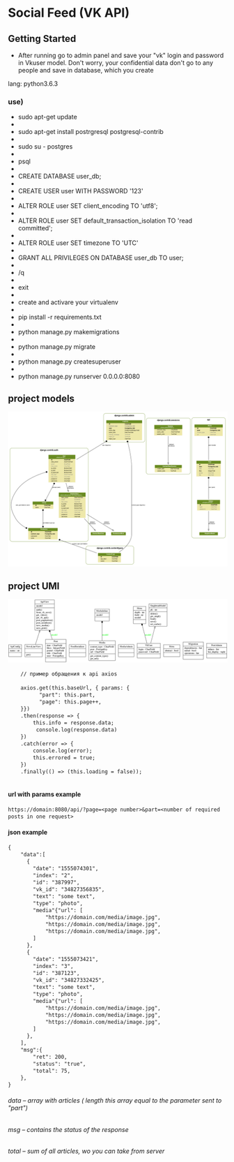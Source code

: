 # Social Feed (VK API)


## Getting Started

- After running go to admin panel and save your "vk" login and password in Vkuser model.
Don't worry, your confidential data don't go to any people and save
in database, which you create



lang:
python3.6.3


### use)
 - sudo apt-get update
 - 
 - sudo apt-get install postrgresql postgresql-contrib
 - 
 - sudo su - postgres
 - 
 - psql
 - 
 - CREATE DATABASE user_db;
 - 
 - CREATE USER user WITH PASSWORD '123'
 - 
 - ALTER ROLE user SET client_encoding TO 'utf8';
 - 
 - ALTER ROLE user SET default_transaction_isolation TO 'read committed';
 - 
 - ALTER ROLE user SET timezone TO 'UTC'
 - 
 - GRANT ALL PRIVILEGES ON DATABASE user_db TO user;
 - 
 - /q
 - 
 - exit
 - 
 - create and activare your virtualenv
 -  
 - pip install -r requirements.txt
 - 
 - python manage.py makemigrations 
 - 
 - python manage.py migrate
 - 
 - python manage.py createsuperuser
 - 
 - python manage.py runserver 0.0.0.0:8080


## project models
![models](api_models.png?raw=true)


## project UMl
![UMl](apidiagram.png?raw=true)


```
    // пример обращения к api axios
    
    axios.get(this.baseUrl, { params: {
          "part": this.part,
          "page": this.page++,
    }})
    .then(response => {
        this.info = response.data;
         console.log(response.data)
    })
    .catch(error => {
        console.log(error);
        this.errored = true;
    })
    .finally(() => (this.loading = false));
    
```
####  url with params example

```
https://domain:8080/api/?page=<page number>&part=<number of required posts in one request>
```

####  json example
```
{
    "data":[
      { 
        "date": "1555074301",
        "index": "2",
        "id": "387997",
        "vk_id": "34827356835",
        "text": "some text",
        "type": "photo",
        "media"{"url": [
            "https://domain.com/media/image.jpg",
            "https://domain.com/media/image.jpg",
            "https://domain.com/media/image.jpg",
        ]
      },
      { 
        "date": "1555073421",
        "index": "3",
        "id": "387123",
        "vk_id": "34827332425",
        "text": "some text",
        "type": "photo",
        "media"{"url": [
            "https://domain.com/media/image.jpg",
            "https://domain.com/media/image.jpg",
            "https://domain.com/media/image.jpg",
        ]
      },
    ],
    "msg":{
        "ret": 200,
        "status": "true",
        "total": 75,
    },
}
```
######  data – array with articles ( length this array equal to the parameter sent to "part") 
######  msg – contains the status of the response
######      total – sum of all articles, wo you can take from server